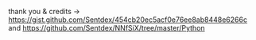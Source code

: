 thank you & credits -> https://gist.github.com/Sentdex/454cb20ec5acf0e76ee8ab8448e6266c and https://github.com/Sentdex/NNfSiX/tree/master/Python